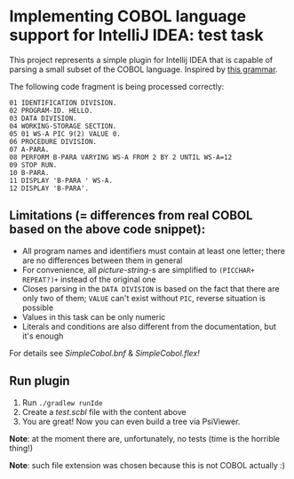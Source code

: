 # Implementing COBOL language support for IntelliJ IDEA: test task

This project represents a simple plugin for Intellij IDEA that is capable of parsing a small subset of the COBOL language.
Inspired by [this grammar](https://www.cs.vu.nl/~x/grammars/vs-cobol-ii/index.html).

The following code fragment is being processed correctly:

```
01 IDENTIFICATION DIVISION.
02 PROGRAM-ID. HELLO.
03 DATA DIVISION.
04 WORKING-STORAGE SECTION.
05 01 WS-A PIC 9(2) VALUE 0.
06 PROCEDURE DIVISION.
07 A-PARA.
08 PERFORM B-PARA VARYING WS-A FROM 2 BY 2 UNTIL WS-A=12
09 STOP RUN.
10 B-PARA.
11 DISPLAY 'B-PARA ' WS-A.
12 DISPLAY 'B-PARA'.
```

## Limitations (= differences from real COBOL based on the above code snippet):

- All program names and identifiers must contain at least one letter; there are no differences between them in general
- For convenience, all _picture-string_-s are simplified to `(PICCHAR+ REPEAT?)+` instead of the original one
- Closes parsing in the `DATA DIVISION` is based on the fact that there are only two of them; `VALUE` can't exist without `PIC`, reverse situation is possible
- Values in this task can be only numeric
- Literals and conditions are also different from the documentation, but it's enough

For details see _SimpleCobol.bnf_ & _SimpleCobol.flex!_

## Run plugin
1. Run `./gradlew runIde`
2. Create a _test.scbl_ file with the content above
3. You are great! Now you can even build a tree via PsiViewer.

__Note__: at the moment there are, unfortunately, no tests (time is the horrible thing!)

__Note__: such file extension was chosen because this is not COBOL actually :)